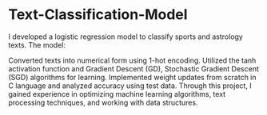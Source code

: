 # Text-Classification-Model

I developed a logistic regression model to classify sports and astrology texts. The model:

Converted texts into numerical form using 1-hot encoding.
Utilized the tanh activation function and Gradient Descent (GD), Stochastic Gradient Descent (SGD) algorithms for learning.
Implemented weight updates from scratch in C language and analyzed accuracy using test data.
Through this project, I gained experience in optimizing machine learning algorithms, text processing techniques, and working with data structures.
